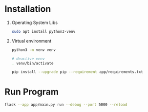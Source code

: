 # Installation

1. Operating System Libs

    ```bash
    sudo apt install python3-venv
    ```
1. Virtual environment

    ```bash
    python3 -m venv venv

    # deactive venv
    . venv/bin/activate

    pip install --upgrade pip --requirement app/requirements.txt
    ```

# Run Program

```bash
flask --app app/main.py run --debug --port 5000 --reload
```